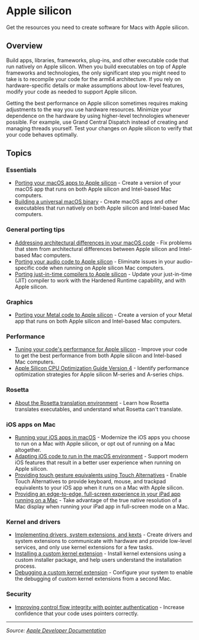 # Apple silicon

Get the resources you need to create software for Macs with Apple silicon.

## Overview

Build apps, libraries, frameworks, plug-ins, and other executable code that run natively on Apple silicon. When you build executables on top of Apple frameworks and technologies, the only significant step you might need to take is to recompile your code for the arm64 architecture. If you rely on hardware-specific details or make assumptions about low-level features, modify your code as needed to support Apple silicon.

Getting the best performance on Apple silicon sometimes requires making adjustments to the way you use hardware resources. Minimize your dependence on the hardware by using higher-level technologies whenever possible. For example, use Grand Central Dispatch instead of creating and managing threads yourself. Test your changes on Apple silicon to verify that your code behaves optimally.

## Topics

### Essentials
- [Porting your macOS apps to Apple silicon](https://developer.apple.com/documentation/apple_silicon/porting_your_macos_apps_to_apple_silicon) - Create a version of your macOS app that runs on both Apple silicon and Intel-based Mac computers.
- [Building a universal macOS binary](https://developer.apple.com/documentation/apple_silicon/building_a_universal_macos_binary) - Create macOS apps and other executables that run natively on both Apple silicon and Intel-based Mac computers.

### General porting tips
- [Addressing architectural differences in your macOS code](https://developer.apple.com/documentation/apple_silicon/addressing_architectural_differences_in_your_macos_code) - Fix problems that stem from architectural differences between Apple silicon and Intel-based Mac computers.
- [Porting your audio code to Apple silicon](https://developer.apple.com/documentation/apple_silicon/porting_your_audio_code_to_apple_silicon) - Eliminate issues in your audio-specific code when running on Apple silicon Mac computers.
- [Porting just-in-time compilers to Apple silicon](https://developer.apple.com/documentation/apple_silicon/porting_just-in-time_compilers_to_apple_silicon) - Update your just-in-time (JIT) compiler to work with the Hardened Runtime capability, and with Apple silicon.

### Graphics
- [Porting your Metal code to Apple silicon](https://developer.apple.com/documentation/apple_silicon/porting_your_metal_code_to_apple_silicon) - Create a version of your Metal app that runs on both Apple silicon and Intel-based Mac computers.

### Performance
- [Tuning your code's performance for Apple silicon](https://developer.apple.com/documentation/apple_silicon/tuning_your_code_s_performance_for_apple_silicon) - Improve your code to get the best performance from both Apple silicon and Intel-based Mac computers.
- [Apple Silicon CPU Optimization Guide Version 4](https://developer.apple.com/documentation/apple_silicon/apple_silicon_cpu_optimization_guide_version_4) - Identify performance optimization strategies for Apple silicon M-series and A-series chips.

### Rosetta
- [About the Rosetta translation environment](https://developer.apple.com/documentation/apple_silicon/about_the_rosetta_translation_environment) - Learn how Rosetta translates executables, and understand what Rosetta can't translate.

### iOS apps on Mac
- [Running your iOS apps in macOS](https://developer.apple.com/documentation/apple_silicon/running_your_ios_apps_in_macos) - Modernize the iOS apps you choose to run on a Mac with Apple silicon, or opt out of running on a Mac altogether.
- [Adapting iOS code to run in the macOS environment](https://developer.apple.com/documentation/apple_silicon/adapting_ios_code_to_run_in_the_macos_environment) - Support modern iOS features that result in a better user experience when running on Apple silicon.
- [Providing touch gesture equivalents using Touch Alternatives](https://developer.apple.com/documentation/apple_silicon/providing_touch_gesture_equivalents_using_touch_alternatives) - Enable Touch Alternatives to provide keyboard, mouse, and trackpad equivalents to your iOS app when it runs on a Mac with Apple silicon.
- [Providing an edge-to-edge, full-screen experience in your iPad app running on a Mac](https://developer.apple.com/documentation/apple_silicon/providing_an_edge-to-edge_full-screen_experience_in_your_ipad_app_running_on_a_mac) - Take advantage of the true native resolution of a Mac display when running your iPad app in full-screen mode on a Mac.

### Kernel and drivers
- [Implementing drivers, system extensions, and kexts](https://developer.apple.com/documentation/apple_silicon/implementing_drivers_system_extensions_and_kexts) - Create drivers and system extensions to communicate with hardware and provide low-level services, and only use kernel extensions for a few tasks.
- [Installing a custom kernel extension](https://developer.apple.com/documentation/apple_silicon/installing_a_custom_kernel_extension) - Install kernel extensions using a custom installer package, and help users understand the installation process.
- [Debugging a custom kernel extension](https://developer.apple.com/documentation/apple_silicon/debugging_a_custom_kernel_extension) - Configure your system to enable the debugging of custom kernel extensions from a second Mac.

### Security
- [Improving control flow integrity with pointer authentication](https://developer.apple.com/documentation/apple_silicon/improving_control_flow_integrity_with_pointer_authentication) - Increase confidence that your code uses pointers correctly.

---

*Source: [Apple Developer Documentation](https://developer.apple.com/documentation/apple-silicon)*